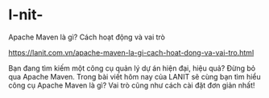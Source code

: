 # l-nit-
Apache Maven là gì? Cách hoạt động và vai trò

https://lanit.com.vn/apache-maven-la-gi-cach-hoat-dong-va-vai-tro.html

Bạn đang tìm kiếm một công cụ quản lý dự án hiện đại, hiệu quả? Đừng bỏ qua Apache Maven. Trong bài viết hôm nay của LANIT sẽ cùng bạn tìm hiểu công cụ Apache Maven là gì? Vai trò cũng như cách cài đặt đơn giản nhất!
